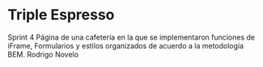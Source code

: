 # Triple Espresso

Sprint 4
Página de una cafetería en la que se implementaron funciones de iFrame, Formularios y estilos organizados de acuerdo a la metodología BEM.
Rodrigo Novelo
